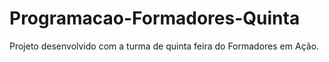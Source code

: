 # Programacao-Formadores-Quinta
Projeto desenvolvido com a turma de quinta feira do Formadores em Ação.
